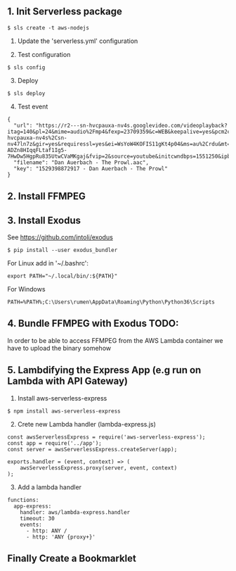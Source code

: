 ## 1. Init Serverless package
```
$ sls create -t aws-nodejs
```

1. Update the 'serverless.yml' configuration

2. Test configuration
```
$ sls config
```

3. Deploy
```
$ sls deploy
```

4. Test event
```
{
  "url": "https://r2---sn-hvcpauxa-nv4s.googlevideo.com/videoplayback?itag=140&pl=24&mime=audio%2Fmp4&fexp=23709359&c=WEB&keepalive=yes&pcm2cms=yes&mm=31%2C29&mn=sn-hvcpauxa-nv4s%2Csn-nv47ln7z&gir=yes&requiressl=yes&ei=WsYoW4KOFIS11gKt4p04&ms=au%2Crdu&mt=1529398734&mv=m&dur=198.089&expire=1529420474&ip=77.70.63.244&key=yt6&lmt=1508866017022484&id=o-ADZn8HIqqFLtaf1Ig5-7HwDw5HgpRu835UtwCVaMKgaj&fvip=2&source=youtube&initcwndbps=1551250&ipbits=0&sparams=clen%2Cdur%2Cei%2Cgir%2Cid%2Cinitcwndbps%2Cip%2Cipbits%2Citag%2Ckeepalive%2Clmt%2Cmime%2Cmm%2Cmn%2Cms%2Cmv%2Cpcm2cms%2Cpl%2Crequiressl%2Csource%2Cexpire&clen=3146781&ratebypass=yes&signature=37B854A52E29F92FE15935D988D7F41E72BDD0B7.1E0B443FA2036ADB7FEFC457ED52FC70F3F66ADF",
  "filename": "Dan Auerbach - The Prowl.aac",
  "key": "1529398872917 - Dan Auerbach - The Prowl"
}
```

## 2. Install FFMPEG

## 3. Install Exodus 
See https://github.com/intoli/exodus
```
$ pip install --user exodus_bundler
```

For Linux add in '~/.bashrc':
```
export PATH="~/.local/bin/:${PATH}"
```

For Windows
```
PATH=%PATH%;C:\Users\rumen\AppData\Roaming\Python\Python36\Scripts
```

## 4. Bundle FFMPEG with Exodus TODO:
In order to be able to access FFMPEG from the AWS Lambda container we have to upload the binary somehow



## 5. Lambdifying the Express App (e.g run on Lambda with API Gateway)
1. Install aws-serverless-express
```
$ npm install aws-serverless-express
```

2. Crete new Lambda handler (lambda-express.js)
```
const awsServerlessExpress = require('aws-serverless-express');
const app = require('../app');
const server = awsServerlessExpress.createServer(app);

exports.handler = (event, context) => (
    awsServerlessExpress.proxy(server, event, context)
);
```

3. Add a lambda handler
```
functions:
  app-express:
    handler: aws/lambda-express.handler
    timeout: 30
    events:
      - http: ANY /
      - http: 'ANY {proxy+}'
```

## Finally Create a Bookmarklet
